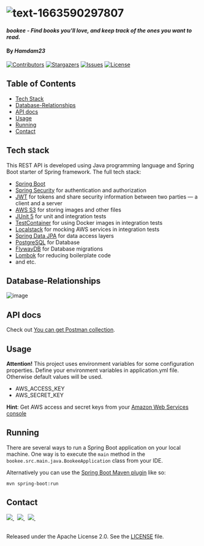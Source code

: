 # ![text-1663590297807](https://user-images.githubusercontent.com/90045606/191016582-cb24ed29-13d3-4841-a96e-2b979e55d0eb.png)

#### _bookee - Find books you'll love, and keep track of the ones you want to read._

#### By _**Hamdam23**_

<!-- PROJECT SHIELDS -->
<!--
*** I'm using markdown "reference style" links for readability.
*** Reference links are enclosed in brackets [ ] instead of parentheses ( ).
*** See the bottom of this document for the declaration of the reference variables
*** for contributors-url, forks-url, etc. This is an optional, concise syntax you may use.
*** https://www.markdownguide.org/basic-syntax/#reference-style-links
-->
[![Contributors][contributors-shield]][contributors-url]
[![Stargazers][stars-shield]][stars-url]
[![Issues][issues-shield]][issues-url]
[![License](http://img.shields.io/:license-apache-blue.svg)](http://www.apache.org/licenses/LICENSE-2.0.html)

<!-- TABLE OF CONTENTS -->
## <span style="font-weight:bold">Table of Contents</span>

* [Tech Stack](#tech-stack)
* [Database-Relationships](#database-relationships)
* [API docs](#api-docs)
* [Usage](#usage)
* [Running](#running)
* [Contact](#contact)

## Tech stack

This REST API is developed using Java programming language and Spring Boot starter of Spring framework. The full tech stack:

  - [Spring Boot](https://spring.io/projects/spring-boot)
  - [Spring Security](https://spring.io/projects/spring-security) for authentication and authorization
  - [JWT](https://auth0.com/docs/secure/tokens/json-web-tokens) for tokens and share security information between two parties — a client and a server
  - [AWS S3](https://aws.amazon.com/s3/) for storing images and other files
  - [JUnit 5](https://junit.org/junit5/) for unit and integration tests
  - [TestContainer](https://www.testcontainers.org/) for using Docker images in integration tests
  - [Localstack](https://github.com/localstack/localstack) for mocking AWS services in integration tests
  - [Spring Data JPA](https://spring.io/projects/spring-data-jpa) for data access layers
  - [PostgreSQL](https://www.postgresql.org/) for Database
  - [FlywayDB](https://flywaydb.org/) for Database migrations
  - [Lombok](https://projectlombok.org/) for reducing boilerplate code
  - and etc.


## Database-Relationships

![image](https://user-images.githubusercontent.com/90045606/206860056-0dfe4f92-1614-45ab-87ea-321a247194db.png)

## API docs

<p>Check out <a href="https://documenter.getpostman.com/view/23459056/2s8YzTT2Vd">You can get Postman collection</a>.</p>

## Usage

**Attention!** This project uses environment variables for some configuration properties. Define your environment variables in application.yml file. Otherwise default values will be used.

  - AWS_ACCESS_KEY
  - AWS_SECRET_KEY

**Hint**: Get AWS access and secret keys from your [Amazon Web Services console](https://docs.aws.amazon.com/powershell/latest/userguide/pstools-appendix-sign-up.html)

## Running

There are several ways to run a Spring Boot application on your local machine. One way is to execute the `main` method in the `bookee.src.main.java.BookeeApplication` class from your IDE.

Alternatively you can use the [Spring Boot Maven plugin](https://docs.spring.io/spring-boot/docs/current/reference/html/build-tool-plugins-maven-plugin.html) like so:

```shell
mvn spring-boot:run
```

## Contact

<a href="https://www.linkedin.com/in/hamdam-xudayberganov-612634224">
  <img src="https://img.shields.io/badge/linkedin-%230077B5.svg?&style=for-the-badge&logo=linkedin&logoColor=white" />    
</a>&nbsp;
<a href="https://t.me/xhamdam">
  <img src="https://img.shields.io/badge/Telegram-1DA1F2?style=for-the-badge&logo=telegram&logoColor=white" />    
</a>&nbsp;
<a href="mailto://xudayberganovhamdam01@mail.com">
  <img src="https://img.shields.io/badge/gmail-D14836?style=for-the-badge&logo=gmail&logoColor=white" />
</a>&nbsp;

<br>Released under the Apache License 2.0. See the [LICENSE](https://github.com/Hamdam23/bookee/blob/master/LICENSE) file.

<!-- MARKDOWN LINKS & IMAGES -->
<!-- https://www.markdownguide.org/basic-syntax/#reference-style-links -->
[contributors-shield]: https://img.shields.io/github/contributors/Hamdam23/bookee.svg?style=flat-square
[contributors-url]: https://github.com/Hamdam23/bookee/graphs/contributors
[forks-shield]: https://img.shields.io/github/forks/Hamdam23/bookee.svg?style=flat-square
[forks-url]: https://github.com/Hamdam23/bookee/network/members
[stars-shield]: https://img.shields.io/github/stars/Hamdam23/bookee.svg?style=flat-square
[stars-url]: https://github.com/Hamdam23/bookee/stargazers
[issues-shield]: https://img.shields.io/github/issues/Hamdam23/bookee.svg?style=flat-square
[issues-url]: https://github.com/Hamdam23/bookee/issues
[license-shield]: https://img.shields.io/github/license/Hamdam23/bookee.svg?style=flat-square
[product-screenshot]: images/screenshot.png
